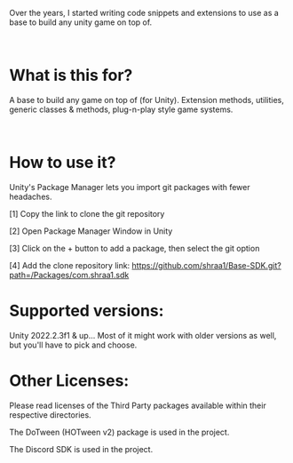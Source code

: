 Over the years, I started writing code snippets and extensions to use as a base to build any unity game on top of.

&nbsp;

# What is this for?

A base to build any game on top of (for Unity). Extension methods, utilities, generic classes & methods, plug-n-play style game systems.

&nbsp;

# How to use it?

Unity's Package Manager lets you import git packages with fewer headaches.

[1] Copy the link to clone the git repository

[2] Open Package Manager Window in Unity

[3] Click on the + button to add a package, then select the git option

[4] Add the clone repository link: https://github.com/shraa1/Base-SDK.git?path=/Packages/com.shraa1.sdk

# Supported versions:

Unity 2022.2.3f1 & up... Most of it might work with older versions as well, but you'll have to pick and choose.

# Other Licenses:

Please read licenses of the Third Party packages available within their respective directories.

The DoTween (HOTween v2) package is used in the project.

The Discord SDK is used in the project.